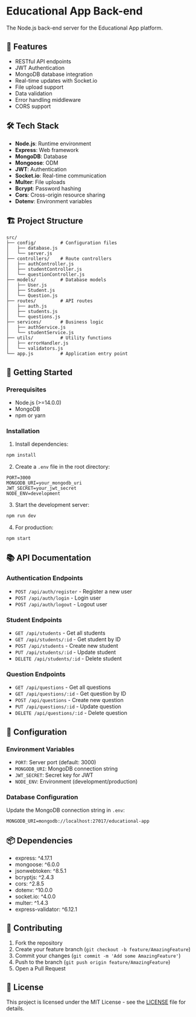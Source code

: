 # Educational App Back-end

The Node.js back-end server for the Educational App platform.

## 🚀 Features

- RESTful API endpoints
- JWT Authentication
- MongoDB database integration
- Real-time updates with Socket.io
- File upload support
- Data validation
- Error handling middleware
- CORS support

## 🛠️ Tech Stack

- **Node.js**: Runtime environment
- **Express**: Web framework
- **MongoDB**: Database
- **Mongoose**: ODM
- **JWT**: Authentication
- **Socket.io**: Real-time communication
- **Multer**: File uploads
- **Bcrypt**: Password hashing
- **Cors**: Cross-origin resource sharing
- **Dotenv**: Environment variables

## 🏗️ Project Structure

```
src/
├── config/         # Configuration files
│   ├── database.js
│   └── server.js
├── controllers/    # Route controllers
│   ├── authController.js
│   ├── studentController.js
│   └── questionController.js
├── models/         # Database models
│   ├── User.js
│   ├── Student.js
│   └── Question.js
├── routes/         # API routes
│   ├── auth.js
│   ├── students.js
│   └── questions.js
├── services/       # Business logic
│   ├── authService.js
│   └── studentService.js
├── utils/          # Utility functions
│   ├── errorHandler.js
│   └── validators.js
└── app.js          # Application entry point
```

## 🚀 Getting Started

### Prerequisites

- Node.js (>=14.0.0)
- MongoDB
- npm or yarn

### Installation

1. Install dependencies:
```bash
npm install
```

2. Create a `.env` file in the root directory:
```env
PORT=3000
MONGODB_URI=your_mongodb_uri
JWT_SECRET=your_jwt_secret
NODE_ENV=development
```

3. Start the development server:
```bash
npm run dev
```

4. For production:
```bash
npm start
```

## 📚 API Documentation

### Authentication Endpoints

- `POST /api/auth/register` - Register a new user
- `POST /api/auth/login` - Login user
- `POST /api/auth/logout` - Logout user

### Student Endpoints

- `GET /api/students` - Get all students
- `GET /api/students/:id` - Get student by ID
- `POST /api/students` - Create new student
- `PUT /api/students/:id` - Update student
- `DELETE /api/students/:id` - Delete student

### Question Endpoints

- `GET /api/questions` - Get all questions
- `GET /api/questions/:id` - Get question by ID
- `POST /api/questions` - Create new question
- `PUT /api/questions/:id` - Update question
- `DELETE /api/questions/:id` - Delete question

## 🔧 Configuration

### Environment Variables

- `PORT`: Server port (default: 3000)
- `MONGODB_URI`: MongoDB connection string
- `JWT_SECRET`: Secret key for JWT
- `NODE_ENV`: Environment (development/production)

### Database Configuration

Update the MongoDB connection string in `.env`:
```env
MONGODB_URI=mongodb://localhost:27017/educational-app
```

## 📦 Dependencies

- express: ^4.17.1
- mongoose: ^6.0.0
- jsonwebtoken: ^8.5.1
- bcryptjs: ^2.4.3
- cors: ^2.8.5
- dotenv: ^10.0.0
- socket.io: ^4.0.0
- multer: ^1.4.3
- express-validator: ^6.12.1

## 🤝 Contributing

1. Fork the repository
2. Create your feature branch (`git checkout -b feature/AmazingFeature`)
3. Commit your changes (`git commit -m 'Add some AmazingFeature'`)
4. Push to the branch (`git push origin feature/AmazingFeature`)
5. Open a Pull Request

## 📝 License

This project is licensed under the MIT License - see the [LICENSE](../LICENSE) file for details. 